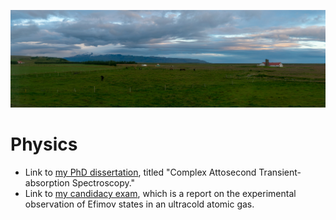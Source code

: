 ![Iceland Landscape](/iceland.jpg)


# Physics
 - Link to [my PhD dissertation](https://github.com/SJHageman/Dissertation/blob/master/SJH-dissertation.pdf), titled "Complex Attosecond Transient-absorption Spectroscopy."
 - Link to [my candidacy exam](https://github.com/SJHageman/Candidacy_Paper/blob/main/SJH_candidacy_paper.pdf), which is a report on the experimental observation of Efimov states in an ultracold atomic gas.


<!--

### Hi there 👋

**SJHageman/SJHageman** is a ✨ _special_ ✨ repository because its `README.md` (this file) appears on your GitHub profile.

Here are some ideas to get you started:

- 🔭 I’m currently working on ...
- 🌱 I’m currently learning ...
- 👯 I’m looking to collaborate on ...
- 🤔 I’m looking for help with ...
- 💬 Ask me about ...
- 📫 How to reach me: ...
- 😄 Pronouns: ...
- ⚡ Fun fact: ...
-->
